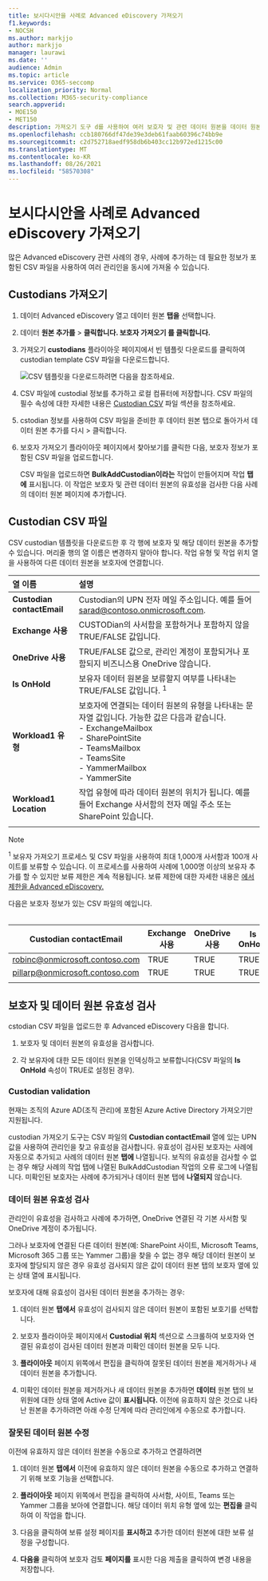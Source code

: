 ```yaml
---
title: 보시다시안을 사례로 Advanced eDiscovery 가져오기
f1.keywords:
- NOCSH
ms.author: markjjo
author: markjjo
manager: laurawi
ms.date: ''
audience: Admin
ms.topic: article
ms.service: O365-seccomp
localization_priority: Normal
ms.collection: M365-security-compliance
search.appverid:
- MOE150
- MET150
description: 가져오기 도구 d를 사용하여 여러 보호자 및 관련 데이터 원본을 데이터 원본의 사례에 빠르게 Advanced eDiscovery.
ms.openlocfilehash: ccb180766df47de39e3deb61faab60396c74bb9e
ms.sourcegitcommit: c2d752718aedf958db6b403cc12b972ed1215c00
ms.translationtype: MT
ms.contentlocale: ko-KR
ms.lasthandoff: 08/26/2021
ms.locfileid: "58570308"
---
```

# <a name="import-custodians-to-an-advanced-ediscovery-case"></a>보시다시안을 사례로 Advanced eDiscovery 가져오기

많은 Advanced eDiscovery 관련 사례의 경우, 사례에 추가하는 데 필요한 정보가 포함된 CSV 파일을 사용하여 여러 관리인을 동시에 가져올 수 있습니다.

## <a name="import-custodians"></a>Custodians 가져오기

1. 데이터 Advanced eDiscovery 열고 데이터 원본 **탭을** 선택합니다.

2. 데이터 **원본 추가를**  >  **클릭합니다. 보호자 가져오기 를 클릭합니다.**

3. 가져오기 **custodians** 플라이아웃  페이지에서 빈 템플릿 다운로드를 클릭하여 custodian template CSV 파일을 다운로드합니다.

   ![CSV 템플릿을 다운로드하려면 다음을 참조하세요.](../media/ImportCustodians1.png)

4. CSV 파일에 custodial 정보를 추가하고 로컬 컴퓨터에 저장합니다. CSV 파일의 필수 속성에 대한 자세한 내용은 [Custodian CSV](#custodian-csv-file) 파일 섹션을 참조하세요.

5. cstodian 정보를 사용하여 CSV 파일을 준비한 후 데이터  원본 탭으로 돌아가서 데이터 원본 추가를 다시  >   클릭합니다.

6. 보호자  가져오기 플라이아웃 페이지에서 찾아보기를 클릭한 다음, 보호자 정보가 포함된 CSV 파일을 업로드합니다. 

   CSV 파일을 업로드하면 **BulkAddCustodian이라는** 작업이 만들어지며 작업 **탭에** 표시됩니다. 이 작업은 보호자 및 관련 데이터 원본의 유효성을 검사한 다음 사례의 데이터 원본 페이지에 추가합니다. 

## <a name="custodian-csv-file"></a>Custodian CSV 파일

CSV custodian 템플릿을 다운로드한 후 각 행에 보호자 및 해당 데이터 원본을 추가할 수 있습니다. 머리줄 행의 열 이름은 변경하지 말아야 합니다. 작업 유형 및 작업 위치 열을 사용하여 다른 데이터 원본을 보호자에 연결합니다.

| 열 이름|설명|
|:------- |:------------------------------------------------------------|
|**Custodian contactEmail**     |Custodian의 UPN 전자 메일 주소입니다. 예를 들어 sarad@contoso.onmicrosoft.com.           |
|**Exchange 사용** | CUSTODian의 사서함을 포함하거나 포함하지 않을 TRUE/FALSE 값입니다.      |
|**OneDrive 사용** | TRUE/FALSE 값으로, 관리인 계정이 포함되거나 포함되지 비즈니스용 OneDrive 않습니다. |
|**Is OnHold**        | 보유자 데이터 원본을 보류할지 여부를 나타내는 TRUE/FALSE 값입니다. <sup>1</sup>     |
|**Workload1 유형**         |보호자에 연결되는 데이터 원본의 유형을 나타내는 문자열 값입니다. 가능한 값은 다음과 같습니다. <br/>- ExchangeMailbox<br/> - SharePointSite<br/>- TeamsMailbox<br/>- TeamsSite<br/> - YammerMailbox<br/>- YammerSite |
|**Workload1 Location**     | 작업 유형에 따라 데이터 원본의 위치가 됩니다. 예를 들어 Exchange 사서함의 전자 메일 주소 또는 SharePoint 있습니다. |
|||

> [!NOTE]
> <sup>1</sup> 보유자 가져오기 프로세스 및 CSV 파일을 사용하여 최대 1,000개 사서함과 100개 사이트를 보류할 수 있습니다. 이 프로세스를 사용하여 사례에 1,000명 이상의 보유자 추가를 할 수 있지만 보류 제한은 계속 적용됩니다. 보류 제한에 대한 자세한 내용은 [에서 제한을 Advanced eDiscovery.](limits-ediscovery20.md#hold-limits)

다음은 보호자 정보가 있는 CSV 파일의 예입니다.<br/><br/>

|Custodian contactEmail      | Exchange 사용 | OneDrive 사용 | Is OnHold | Workload1 유형 | Workload1 Location             |
| ----------------- | ---------------- | ---------------- | --------- | -------------- | ------------------------------ |
|robinc@onmicrosoft.contoso.com | TRUE             | TRUE             | TRUE      | SharePointSite | https://contoso.sharepoint.com |
|pillarp@onmicrosoft.contoso.com | TRUE             | TRUE             | TRUE      | |  |
||||||

## <a name="custodian-and-data-source-validation"></a>보호자 및 데이터 원본 유효성 검사

cstodian CSV 파일을 업로드한 후 Advanced eDiscovery 다음을 합니다.

1. 보호자 및 데이터 원본의 유효성을 검사합니다.

2. 각 보유자에 대한 모든 데이터 원본을 인덱싱하고 보류합니다(CSV 파일의 **Is OnHold** 속성이 TRUE로 설정된 경우).

### <a name="custodian-validation"></a>Custodian validation

현재는 조직의 Azure AD(조직 관리)에 포함된 Azure Active Directory 가져오기만 지원됩니다.

custodian 가져오기 도구는 CSV 파일의 **Custodian contactEmail** 열에 있는 UPN 값을 사용하여 관리인을 찾고 유효성을 검사합니다. 유효성이 검사된 보호자는 사례에 자동으로 추가되고 사례의 데이터 원본 **탭에** 나열됩니다. 보직의 유효성을 검사할 수 없는 경우 해당 사례의 작업 탭에 나열된 BulkAddCustodian  작업의 오류 로그에 나열됩니다. 미확인된 보호자는 사례에 추가되거나 데이터 원본 탭에 **나열되지** 않습니다.

### <a name="data-source-validation"></a>데이터 원본 유효성 검사

관리인이 유효성을 검사하고 사례에 추가하면, OneDrive 연결된 각 기본 사서함 및 OneDrive 계정이 추가됩니다.

그러나 보호자에 연결된 다른 데이터 원본(예: SharePoint 사이트, Microsoft Teams, Microsoft 365 그룹 또는 Yammer 그룹)을 찾을 수 없는 경우 해당 데이터 원본이 보호자에 할당되지 않은 경우 유효성 검사되지 않은 값이 데이터  원본 탭의 보호자 옆에 있는  상태 열에 표시됩니다. 

보호자에 대해 유효성이 검사된 데이터 원본을 추가하는 경우:

1. 데이터 원본 **탭에서** 유효성이 검사되지 않은 데이터 원본이 포함된 보호기를 선택합니다.

2. 보호자 플라이아웃 페이지에서 **Custodial 위치** 섹션으로 스크롤하여 보호자와 연결된 유효성이 검사된 데이터 원본과 미확인 데이터 원본을 모두 니다.

3. **플라이아웃** 페이지 위쪽에서 편집을 클릭하여 잘못된 데이터 원본을 제거하거나 새 데이터 원본을 추가합니다.

4. 미확인 데이터 원본을 제거하거나 새 데이터 원본을 추가하면  **데이터** 원본 탭의 보위원에 대한 상태 열에 Active 값이 **표시됩니다.** 이전에 유효하지 않은 것으로 나타난 원본을 추가하려면 아래 수정 단계에 따라 관리인에게 수동으로 추가합니다.

### <a name="remediating-invalid-data-sources"></a>잘못된 데이터 원본 수정

이전에 유효하지 않은 데이터 원본을 수동으로 추가하고 연결하려면

1. 데이터 원본 **탭에서** 이전에 유효하지 않은 데이터 원본을 수동으로 추가하고 연결하기 위해 보호 기능을 선택합니다.

2. **플라이아웃** 페이지 위쪽에서 편집을 클릭하여 사서함, 사이트, Teams 또는 Yammer 그룹을 보아에 연결합니다. 해당 데이터 위치 유형 옆에 있는 **편집을** 클릭하여 이 작업을 합니다.

3. 다음을 클릭하여 보류 설정 페이지를 **표시하고** 추가한 데이터 원본에 대한 보류 설정을 구성합니다. 

4. **다음을** 클릭하여 보호자 검토 **페이지를** 표시한 다음  제출을 클릭하여 변경 내용을 저장합니다.
